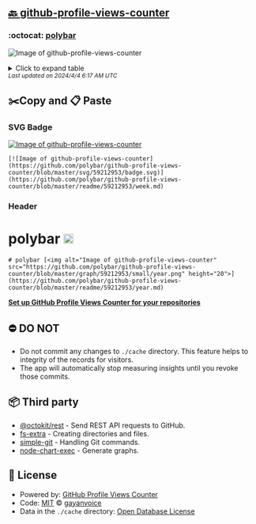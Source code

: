 ## [🔙 github-profile-views-counter](https://github.com/polybar/github-profile-views-counter)

### :octocat: [polybar](https://github.com/polybar/polybar)
![Image of github-profile-views-counter](https://github.com/polybar/github-profile-views-counter/blob/master/graph/59212953/large/year.png)

<details>
	<summary>Click to expand table</summary>
	<h2>:calendar: Year Page Views Table</h2>
<table>
	<tr>
		<th>
			Last Updated
		</th>
		<th>
			Unique
		</th>
		<th>
			Count
		</th>
	</tr>
	<tr>
		<td>
			<code>2024/4/1</code>
		</td>
		<td>
			<code>1402</code>
		</td>
		<td>
			<code>5450</code>
		</td>
	</tr>
	<tr>
		<td>
			<code>2024/3/1</code>
		</td>
		<td>
			<code>6885</code>
		</td>
		<td>
			<code>26176</code>
		</td>
	</tr>
	<tr>
		<td>
			<code>2024/2/1</code>
		</td>
		<td>
			<code>3555</code>
		</td>
		<td>
			<code>12291</code>
		</td>
	</tr>
	<tr>
		<td>
			<code>2024/1/1</code>
		</td>
		<td>
			<code>3797</code>
		</td>
		<td>
			<code>13073</code>
		</td>
	</tr>
	<tr>
		<td>
			<code>2023/12/1</code>
		</td>
		<td>
			<code>3588</code>
		</td>
		<td>
			<code>12946</code>
		</td>
	</tr>
	<tr>
		<td>
			<code>2023/11/1</code>
		</td>
		<td>
			<code>3561</code>
		</td>
		<td>
			<code>12082</code>
		</td>
	</tr>
	<tr>
		<td>
			<code>2023/10/1</code>
		</td>
		<td>
			<code>3453</code>
		</td>
		<td>
			<code>12087</code>
		</td>
	</tr>
	<tr>
		<td>
			<code>2023/9/1</code>
		</td>
		<td>
			<code>3285</code>
		</td>
		<td>
			<code>11544</code>
		</td>
	</tr>
	<tr>
		<td>
			<code>2023/8/1</code>
		</td>
		<td>
			<code>1928</code>
		</td>
		<td>
			<code>6757</code>
		</td>
	</tr>
	<tr>
		<td>
			<code>2023/7/1</code>
		</td>
		<td>
			<code>0</code>
		</td>
		<td>
			<code>0</code>
		</td>
	</tr>
	<tr>
		<td>
			<code>2023/6/1</code>
		</td>
		<td>
			<code>0</code>
		</td>
		<td>
			<code>0</code>
		</td>
	</tr>
	<tr>
		<td>
			<code>2023/5/1</code>
		</td>
		<td>
			<code>0</code>
		</td>
		<td>
			<code>0</code>
		</td>
	</tr>
	<tr>
		<td>
			<code>2023/4/1</code>
		</td>
		<td>
			<code>0</code>
		</td>
		<td>
			<code>0</code>
		</td>
	</tr>
</table>

</details>
<small><i>Last updated on 2024/4/4 6:17 AM UTC</i></small>

## ✂️Copy and 📋 Paste
### SVG Badge
[![Image of github-profile-views-counter](https://github.com/polybar/github-profile-views-counter/blob/master/svg/59212953/badge.svg)](https://github.com/polybar/github-profile-views-counter/blob/master/readme/59212953/week.md)
```readme
[![Image of github-profile-views-counter](https://github.com/polybar/github-profile-views-counter/blob/master/svg/59212953/badge.svg)](https://github.com/polybar/github-profile-views-counter/blob/master/readme/59212953/week.md)
```
### Header
# polybar [<img alt="Image of github-profile-views-counter" src="https://github.com/polybar/github-profile-views-counter/blob/master/graph/59212953/small/year.png" height="20">](https://github.com/polybar/github-profile-views-counter/blob/master/readme/59212953/year.md)
```readme
# polybar [<img alt="Image of github-profile-views-counter" src="https://github.com/polybar/github-profile-views-counter/blob/master/graph/59212953/small/year.png" height="20">](https://github.com/polybar/github-profile-views-counter/blob/master/readme/59212953/year.md)
```
[**Set up GitHub Profile Views Counter for your repositories**](https://github.com/gayanvoice/github-profile-views-counter)
## ⛔ DO NOT
- Do not commit any changes to `./cache` directory. This feature helps to integrity of the records for visitors.
- The app will automatically stop measuring insights until you revoke those commits.
## 📦 Third party

- [@octokit/rest](https://www.npmjs.com/package/@octokit/rest) - Send REST API requests to GitHub.
- [fs-extra](https://www.npmjs.com/package/fs-extra) - Creating directories and files.
- [simple-git](https://www.npmjs.com/package/simple-git) - Handling Git commands.
- [node-chart-exec](https://www.npmjs.com/package/node-chart-exec) - Generate graphs.
## 📄 License
- Powered by: [GitHub Profile Views Counter](https://github.com/gayanvoice/github-profile-views-counter)
- Code: [MIT](./LICENSE) © [gayanvoice](https://github.com/gayanvoice/github-profile-views-counter)
- Data in the `./cache` directory: [Open Database License](https://opendatacommons.org/licenses/odbl/1-0/)